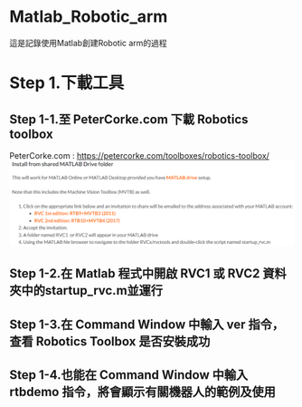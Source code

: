 # Matlab_Robotic_arm
這是記錄使用Matlab創建Robotic arm的過程

# Step 1.下載工具 
## Step 1-1.至 PeterCorke.com 下載 Robotics toolbox 
PeterCorke.com : https://petercorke.com/toolboxes/robotics-toolbox/
![Image text](https://raw.githubusercontent.com/Smile030/img_folder/main/Matlab/Download%20Robotics%20toolbox.PNG)

## Step 1-2.在 Matlab 程式中開啟 RVC1 或 RVC2 資料夾中的startup_rvc.m並運行


## Step 1-3.在 Command Window 中輸入 ver 指令，查看 Robotics Toolbox 是否安裝成功

## Step 1-4.也能在 Command Window 中輸入 rtbdemo 指令，將會顯示有關機器人的範例及使用
